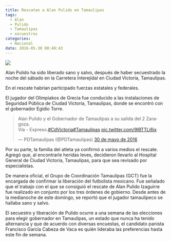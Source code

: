 ```yaml
---
title: Rescatan a Alan Pulido en Tamaulipas
tags:
  - Alan
  - Pulido
  - Tamaulipas
  - secuestros
categories:
  - Nacional
date: 2016-05-30 08:49:43
---
```

![](https://res.cloudinary.com/pidmx/image/upload/v1464616194/Alan-Pulido-Rescatado-860x464_izkuyl.jpg)

Alan Pulido ha sido liberado sano y salvo, después de haber secuestrado la noche del sábado en la Carretera Interejidal en Ciudad Victoria, Tamaulipas.

En el rescate habrían participado fuerzas estatales y federales.

El jugador del Olimpiakos de Grecia fue conducido a las instalaciones de Seguridad Pública de Ciudad Victoria, Tamaulipas, donde se encontró con el gobernador Egidio Torre.

<blockquote class="twitter-video" data-lang="es"><p lang="es" dir="ltr">Alan Pulido y el Gobernador de Tamaulipas a su salida del 2 Zaragoza.<br>Vía - Expreso.<a href="https://twitter.com/hashtag/CdVictoria?src=hash">#CdVictoria</a><a href="https://twitter.com/hashtag/Tamaulipas?src=hash">#Tamaulipas</a> <a href="https://t.co/9lBTTLi6ix">pic.twitter.com/9lBTTLi6ix</a></p>&mdash; PDTamaulipas (@PDTamaulipas) <a href="https://twitter.com/PDTamaulipas/status/737168908298264576">30 de mayo de 2016</a></blockquote>
<script async src="//platform.twitter.com/widgets.js" charset="utf-8"></script>

Por su parte,  la familia del atleta ya confirmó a varios medios el rescate. Agregó que, al encontrarle heridas leves, decidieron llevarlo al Hospital General de Ciudad Victoria, Tamaulipas, para que sea revisado por especialistas.

De manera oficial, el Grupo de Coordinación Tamaulipas (GCT) fue la encargada de confirmar la liberación del futbolista mexicano. Fue señalado que el trabajo con el que se consiguió el rescate de Alan Pulido Izaguirre fue realizado en conjunto por los tres órdenes de gobierno. Desde antes de la medianoche de este domingo, se reportó que el jugador tamaulipeco se hallaba sano y salvo.

El secuestro y liberación de Pulido ocurre a una semana de las elecciones para elegir gobernador en Tamaulipas, un estado que nunca ha tenido alternancia y que de acuerdo con diversas encuestas, el candidato panista Francisco García Cabeza de Vaca es quién lideraba las preferencias hasta este fin de semana.
